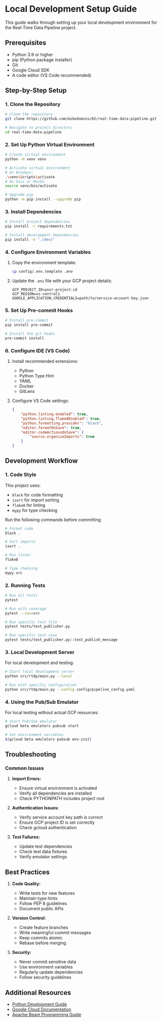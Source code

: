 # Local Development Setup Guide

This guide walks through setting up your local development environment for the Real-Time Data Pipeline project.

## Prerequisites

- Python 3.9 or higher
- pip (Python package installer)
- Git
- Google Cloud SDK
- A code editor (VS Code recommended)

## Step-by-Step Setup

### 1. Clone the Repository

```bash
# Clone the repository
git clone https://github.com/mikedominic92/real-time-data-pipeline.git

# Navigate to project directory
cd real-time-data-pipeline
```

### 2. Set Up Python Virtual Environment

```bash
# Create virtual environment
python -m venv venv

# Activate virtual environment
# On Windows:
.\venv\Scripts\activate
# On Unix or MacOS:
source venv/bin/activate

# Upgrade pip
python -m pip install --upgrade pip
```

### 3. Install Dependencies

```bash
# Install project dependencies
pip install -r requirements.txt

# Install development dependencies
pip install -e ".[dev]"
```

### 4. Configure Environment Variables

1. Copy the environment template:
   ```bash
   cp config/.env.template .env
   ```

2. Update the `.env` file with your GCP project details:
   ```plaintext
   GCP_PROJECT_ID=your-project-id
   GCP_REGION=us-central1
   GOOGLE_APPLICATION_CREDENTIALS=path/to/service-account-key.json
   ```

### 5. Set Up Pre-commit Hooks

```bash
# Install pre-commit
pip install pre-commit

# Install the git hooks
pre-commit install
```

### 6. Configure IDE (VS Code)

1. Install recommended extensions:
   - Python
   - Python Type Hint
   - YAML
   - Docker
   - GitLens

2. Configure VS Code settings:
   ```json
   {
       "python.linting.enabled": true,
       "python.linting.flake8Enabled": true,
       "python.formatting.provider": "black",
       "editor.formatOnSave": true,
       "editor.codeActionsOnSave": {
           "source.organizeImports": true
       }
   }
   ```

## Development Workflow

### 1. Code Style

This project uses:
- `black` for code formatting
- `isort` for import sorting
- `flake8` for linting
- `mypy` for type checking

Run the following commands before committing:

```bash
# Format code
black .

# Sort imports
isort .

# Run linter
flake8

# Type checking
mypy src
```

### 2. Running Tests

```bash
# Run all tests
pytest

# Run with coverage
pytest --cov=src

# Run specific test file
pytest tests/test_publisher.py

# Run specific test case
pytest tests/test_publisher.py::test_publish_message
```

### 3. Local Development Server

For local development and testing:

```bash
# Start local development server
python src/rtdp/main.py --local

# Run with specific configuration
python src/rtdp/main.py --config config/pipeline_config.yaml
```

### 4. Using the Pub/Sub Emulator

For local testing without actual GCP resources:

```bash
# Start Pub/Sub emulator
gcloud beta emulators pubsub start

# Set environment variables
$(gcloud beta emulators pubsub env-init)
```

## Troubleshooting

### Common Issues

1. **Import Errors:**
   - Ensure virtual environment is activated
   - Verify all dependencies are installed
   - Check PYTHONPATH includes project root

2. **Authentication Issues:**
   - Verify service account key path is correct
   - Ensure GCP project ID is set correctly
   - Check gcloud authentication

3. **Test Failures:**
   - Update test dependencies
   - Check test data fixtures
   - Verify emulator settings

## Best Practices

1. **Code Quality:**
   - Write tests for new features
   - Maintain type hints
   - Follow PEP 8 guidelines
   - Document public APIs

2. **Version Control:**
   - Create feature branches
   - Write meaningful commit messages
   - Keep commits atomic
   - Rebase before merging

3. **Security:**
   - Never commit sensitive data
   - Use environment variables
   - Regularly update dependencies
   - Follow security guidelines

## Additional Resources

- [Python Development Guide](https://docs.python.org/3/devguide/)
- [Google Cloud Documentation](https://cloud.google.com/docs)
- [Apache Beam Programming Guide](https://beam.apache.org/documentation/programming-guide/)
